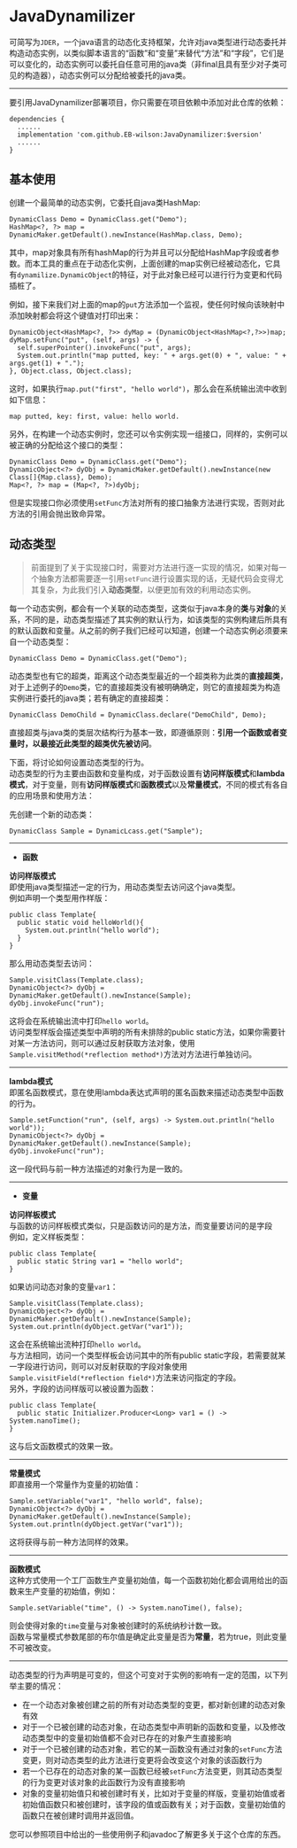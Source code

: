 # JavaDynamilizer
可简写为`JDER`，一个java语言的动态化支持框架，允许对java类型进行动态委托并构造动态实例，以类似脚本语言的“函数”和“变量”来替代“方法”和“字段”，它们是可以变化的，动态实例可以委托自任意可用的java类（非final且具有至少对子类可见的构造器），动态实例可以分配给被委托的java类。
****
要引用JavaDynamilizer部署项目，你只需要在项目依赖中添加对此仓库的依赖：

    dependencies {
      ......
	  implementation 'com.github.EB-wilson:JavaDynamilizer:$version'
      ......
	}

## 基本使用
创建一个最简单的动态实例，它委托自java类HashMap:

    DynamicClass Demo = DynamicClass.get("Demo");
    HashMap<?, ?> map = DynamicMaker.getDefault().newInstance(HashMap.class, Demo);

其中，map对象具有所有hashMap的行为并且可以分配给HashMap字段或者参数。而本工具的重点在于动态化实例，上面创建的map实例已经被动态化，它具有`dynamilize.DynamicObject`的特征，对于此对象已经可以进行行为变更和代码插桩了。

例如，接下来我们对上面的map的`put`方法添加一个监视，使任何时候向该映射中添加映射都会将这个键值对打印出来：

    DynamicObject<HashMap<?, ?>> dyMap = (DynamicObject<HashMap<?,?>>)map;
    dyMap.setFunc("put", (self, args) -> {
      self.superPointer().invokeFunc("put", args);
      System.out.println("map putted, key: " + args.get(0) + ", value: " + args.get(1) + ".");
    }, Object.class, Object.class);

这时，如果执行`map.put("first", "hello world")`，那么会在系统输出流中收到如下信息：

    map putted, key: first, value: hello world.

另外，在构建一个动态实例时，您还可以令实例实现一组接口，同样的，实例可以被正确的分配给这个接口的类型：

    DynamicClass Demo = DynamicClass.get("Demo");
    DynamicObject<?> dyObj = DynamicMaker.getDefault().newInstance(new Class[]{Map.class}, Demo);
    Map<?, ?> map = (Map<?, ?>)dyObj;

但是实现接口你必须使用`setFunc`方法对所有的接口抽象方法进行实现，否则对此方法的引用会抛出致命异常。

## 动态类型

> 前面提到了关于实现接口时，需要对方法进行逐一实现的情况，如果对每一个抽象方法都需要逐一引用`setFunc`进行设置实现的话，无疑代码会变得尤其复杂，为此我们引入**动态类型**，以便更加有效的利用动态实例。

每一个动态实例，都会有一个关联的动态类型，这类似于java本身的**类**与**对象**的关系，不同的是，动态类型描述了其实例的默认行为，如该类型的实例构建后所具有的默认函数和变量。从之前的例子我们已经可以知道，创建一个动态实例必须要来自一个动态类型：

    DynamicClass Demo = DynamicClass.get("Demo");

动态类型也有它的超类，距离这个动态类型最近的一个超类称为此类的**直接超类**，对于上述例子的`Demo`类，它的直接超类没有被明确确定，则它的直接超类为构造实例进行委托的java类；若有确定的直接超类：

    DynamicClass DemoChild = DynamicClass.declare("DemoChild", Demo);

直接超类与java类的类层次结构行为基本一致，即遵循原则：**引用一个函数或者变量时，以最接近此类型的超类优先被访问**。

下面，将讨论如何设置动态类型的行为。  
动态类型的行为主要由函数和变量构成，对于函数设置有**访问样版模式**和**lambda模式**，对于变量，则有**访问样版模式**和**函数模式**以及**常量模式**，不同的模式有各自的应用场景和使用方法：

先创建一个新的动态类：

    DynamicClass Sample = DynamicLcass.get("Sample");
****
- **函数**

**访问样版模式**  
即使用java类型描述一定的行为，用动态类型去访问这个java类型。  
例如声明一个类型用作样版：

    public class Template{
      public static void helloWorld(){
        System.out.println("hello world");
      }
    }

那么用动态类型去访问：

    Sample.visitClass(Template.class);
    DynamicObject<?> dyObj = DynamicMaker.getDefault().newInstance(Sample);
    dyObj.invokeFunc("run");

这将会在系统输出流中打印`hello world`。  
访问类型样版会描述类型中声明的所有未排除的public static方法，如果你需要针对某一方法访问，则可以通过反射获取方法对象，使用`Sample.visitMethod(*reflection method*)`方法对方法进行单独访问。
****
**lambda模式**  
即匿名函数模式，意在使用lambda表达式声明的匿名函数来描述动态类型中函数的行为。

    Sample.setFunction("run", (self, args) -> System.out.println("hello world"));
    DynamicObject<?> dyObj = DynamicMaker.getDefault().newInstance(Sample);
    dyObj.invokeFunc("run");

这一段代码与前一种方法描述的对象行为是一致的。
****
- **变量**

**访问样板模式**  
与函数的访问样板模式类似，只是函数访问的是方法，而变量要访问的是字段  
例如，定义样板类型：

    public class Template{
      public static String var1 = "hello world";
    }

如果访问动态对象的变量`var1`：

    Sample.visitClass(Template.class);
    DynamicObject<?> dyObj = DynamicMaker.getDefault().newInstance(Sample);
    System.out.println(dyObject.getVar("var1"));

这会在系统输出流种打印`hello world`。  
与方法相同，访问一个类型样板会访问其中的所有public static字段，若需要就某一字段进行访问，则可以对反射获取的字段对象使用`Sample.visitField(*reflection field*)`方法来访问指定的字段。  
另外，字段的访问样版可以被设置为函数：

    public class Template{
      public static Initializer.Producer<Long> var1 = () -> System.nanoTime();
    }

这与后文函数模式的效果一致。
****
**常量模式**  
即直接用一个常量作为变量的初始值：

    Sample.setVariable("var1", "hello world", false);
    DynamicObject<?> dyObj = DynamicMaker.getDefault().newInstance(Sample);
    System.out.println(dyObject.getVar("var1"));

这将获得与前一种方法同样的效果。
****
**函数模式**  
这种方式使用一个工厂函数生产变量初始值，每一个函数初始化都会调用给出的函数来生产变量的初始值，例如：

    Sample.setVariable("time", () -> System.nanoTime(), false);

则会使得对象的`time`变量与对象被创建时的系统纳秒计数一致。  
函数与常量模式参数尾部的布尔值是确定此变量是否为**常量**，若为true，则此变量不可被改变。
****
动态类型的行为声明是可变的，但这个可变对于实例的影响有一定的范围，以下列举主要的情况：
- 在一个动态对象被创建之前的所有对动态类型的变更，都对新创建的动态对象有效
- 对于一个已被创建的动态对象，在动态类型中声明新的函数和变量，以及修改动态类型中的变量初始值都不会对已存在的对象产生直接影响
- 对于一个已被创建的动态对象，若它的某一函数没有通过对象的`setFunc`方法变更，则对动态类型的此方法进行变更将会改变这个对象的该函数行为
- 若一个已存在的动态对象的某一函数已经被`setFunc`方法变更，则其动态类型的行为变更对该对象的此函数行为没有直接影响
- 对象的变量初始值只和被创建时有关，比如对于变量的样版，变量初始值或者初始值函数只和被创建时，该字段的值或函数有关；对于函数，变量初始值的函数只在被创建时调用并返回值。

您可以参照项目中给出的一些使用例子和javadoc了解更多关于这个仓库的东西。
